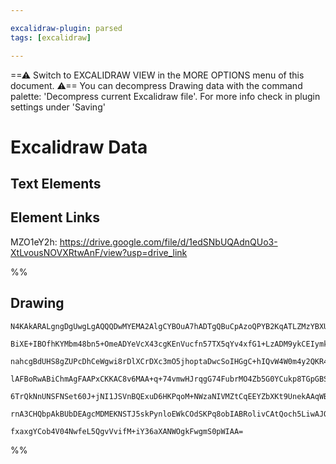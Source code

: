 ```yaml
---

excalidraw-plugin: parsed
tags: [excalidraw]

---
```

==⚠  Switch to EXCALIDRAW VIEW in the MORE OPTIONS menu of this document. ⚠== You can decompress Drawing data with the command palette: 'Decompress current Excalidraw file'. For more info check in plugin settings under 'Saving'



# Excalidraw Data

## Text Elements
## Element Links
MZO1eY2h: https://drive.google.com/file/d/1edSNbUQAdnQUo3-XtLvousNOVXRtwAnF/view?usp=drive_link

%%
## Drawing
```compressed-json
N4KAkARALgngDgUwgLgAQQQDwMYEMA2AlgCYBOuA7hADTgQBuCpAzoQPYB2KqATLZMzYBXUtiRoIACyhQ4zZAHoFAc0JRJQgEYA6bGwC2CgF7N6hbEcK4OCtptbErHALRY8RMpWdx8Q1TdIEfARcZgRmBShcZQUebQBGeISaOiCEfQQOKGZuAG1wMFAwYogSbggAWQAtAHl4hABNHkkU4shYRHL0zQRiYlxNYNaSzG5nAA4eABZtKamAdgBWHnGA

BiXE+IBOfhKYMbm48bn5+OmeADYeVcX43cgKEnVucfn57TX5qYv4xfG1+LzADM9ykCEIymk3HiQMWM1W4yBqwWUx4Zx4QPmoOsyiGaFWoOYUFIbAA1ggAMJsfBsUjlADE9SZSFBmlw2FJyhJQg4xCpNLpEmJ1mYcFwgSyw0gADNCPh8ABlWB49CCDxSiBEknkgDqTxaaD4BQExLJCCVMBVmupZVB3MhHHCOTQd2NEDYYuwan2LtWBLdXOEcAAksR

nahcgBdUHS8gZUPcDhCeWgwi8rDlXCrDXc3mO5jhoptaDwcSoIHGgC+hIQvW4W0m4y2QKR41BjBY7C4aAWWLdHdYnAAcpwxNCGzx5q8posQW7CMwACJpKB1tDSghhVnCXkAUWCGSy4ajoKEcH6q+I0KW43iFwWGO2i1BRA4pPK0lk8iUZEIjG0yhsGwuIILoBgKLKwQKMQCj1MQCpDpoACqACKACCxAcChSFsECzgABpQAAMvQwjMEONQAGr4QAS

lAFBoRwABiChmAgFAAPxCKKAC8v6MAA+q+74vmwHJrqgG74FubrMO4Zb5G0YCukp8TGpGBSVuA0Z0LgcBwEquCrtwRbQJI6RlhARCQlAwwMIQ7EAELspyuZ8tStIMtK3k+XZ2AiBKUDBqu+hKtqlIeYK6CMggzJ+QFmRBSFzkcoGPLuQK5TChworiol8WkIFwXpExcqKsqllqraBQQP5hWJcVoWmrq+rcEaJR1UVIVhWaFpWlVV67LVCVZI1NHCA

6TrQkNnUNSFNSet60J+jNI1JSVnBQExuD6HKPqoM+NWzaNIVMZtCqEEYZbXKt9UnekAAqWBQGh1ndugwTSrZt1dekhmkC9hVsBQ5m4FeaBJimR1rY1u68mhQMgyE4PoOKJJUD9c3pAj6MPaW5RuXZckkvK+EvKi2hTv88QImcqwXIsOw1cT1L4A03A/PCU4nMiiRtjVRhAfoJn9gQQhlqs2gXEiUz05pmP3fo43pfm4YQITQ1ciQF1XW1/olFr8G

rnA3CHQbpAkBUbDEAgcMDMEKNSTJ5skPynloEWkCOdSKPq8obIABRolivCAtQoch5LiwAJQajRCDKMm4oE/7uBB0i4cYgSvAZ6gUex/L0N3VAPXkgtUBduGkP4ENsY7Qg8fphbHDKCLxaZPbEnEuLoLYEQJtoN3CCghw9fcEPoLCFAr5lkPhclHYABWCDYNkCqj3AVs23bgwSU7w81eyFeMA9QH4G3JQdJVaSr12Gr+USBh450EPJjXbo0uJjubg

fxaxgYCob4V04NwfeL5QgvVvifM+iY36aXANWOgkFwgmS0pWIAA=
```
%%